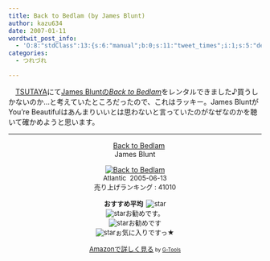 ```yaml
---
title: Back to Bedlam (by James Blunt)
author: kazu634
date: 2007-01-11
wordtwit_post_info:
  - 'O:8:"stdClass":13:{s:6:"manual";b:0;s:11:"tweet_times";i:1;s:5:"delay";i:0;s:7:"enabled";i:1;s:10:"separation";s:2:"60";s:7:"version";s:3:"3.7";s:14:"tweet_template";b:0;s:6:"status";i:2;s:6:"result";a:0:{}s:13:"tweet_counter";i:2;s:13:"tweet_log_ids";a:1:{i:0;i:2725;}s:9:"hash_tags";a:0:{}s:8:"accounts";a:1:{i:0;s:7:"kazu634";}}'
categories:
  - つれづれ

---
```

<div class="section">
<p>
    　<a href="http://www.tsutaya.co.jp/index.zhtml" onclick="__gaTracker('send', 'event', 'outbound-article', 'http://www.tsutaya.co.jp/index.zhtml', 'TSUTAYA');" target="blank">TSUTAYA</a>にて<a href="https://www.amazon.co.jp/exec/obidos/ASIN/B0009RJPC8/goodpic-22/" onclick="__gaTracker('send', 'event', 'outbound-article', 'https://www.amazon.co.jp/exec/obidos/ASIN/B0009RJPC8/goodpic-22/', 'James BluntのBack to Bedlam');" target="_top">James Bluntの<i>Back to Bedlam</i></a>をレンタルできました♪買うしかないのか…と考えていたところだったので、これはラッキー。James BluntがYou&#8217;re Beautifulはあんまりいいとは思わないと言っていたのがなぜなのかを聴いて確かめようと思います。
</p>
  
<hr />
  
<center>
    &#160;&#160; &#160;<a href="https://www.amazon.co.jp/exec/obidos/ASIN/B0009RJPC8/goodpic-22/" onclick="__gaTracker('send', 'event', 'outbound-article', 'https://www.amazon.co.jp/exec/obidos/ASIN/B0009RJPC8/goodpic-22/', 'Back to Bedlam');" target="_top">Back to Bedlam</a><br />James Blunt </p> 
    
<p>
<a href="https://www.amazon.co.jp/exec/obidos/ASIN/B0009RJPC8/goodpic-22/" onclick="__gaTracker('send', 'event', 'outbound-article', 'https://www.amazon.co.jp/exec/obidos/ASIN/B0009RJPC8/goodpic-22/', '');" target="_top"><img alt="Back to Bedlam" src="http://ec1.images-amazon.com/images/P/B0009RJPC8.01._SCMZZZZZZZ_V1124722774_.jpg" border="0" /></a><br /><font size="-1">Atlantic&#160; 2005-06-13<br />売り上げランキング : 41010</p> 
      
<p>
<strong>おすすめ平均&#160; </strong><img alt="star" src="http://g-images.amazon.com/images/G/01/detail/stars-5-0.gif" border="0" /><br /><img alt="star" src="http://g-images.amazon.com/images/G/01/detail/stars-5-0.gif" border="0" />お勧めです。<br /><img alt="star" src="http://g-images.amazon.com/images/G/01/detail/stars-5-0.gif" border="0" />お勧めです<br /><img alt="star" src="http://g-images.amazon.com/images/G/01/detail/stars-5-0.gif" border="0" />ぉ気に入りですっ★
</p>
      
<p>
<a href="https://www.amazon.co.jp/exec/obidos/ASIN/B0009RJPC8/goodpic-22/" onclick="__gaTracker('send', 'event', 'outbound-article', 'https://www.amazon.co.jp/exec/obidos/ASIN/B0009RJPC8/goodpic-22/', 'Amazonで詳しく見る');" target="_top">Amazonで詳しく見る</a></font><font size="-2"> by <a href="http://www.goodpic.com/mt/aws/index.html" onclick="__gaTracker('send', 'event', 'outbound-article', 'http://www.goodpic.com/mt/aws/index.html', 'G-Tools');">G-Tools</a></font></center> </div>
